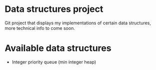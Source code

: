 # Data structures project
Git project that displays my implementations of certain data structures, more technical info to come soon.

# Available data structures
- Integer priority queue (min integer heap)

